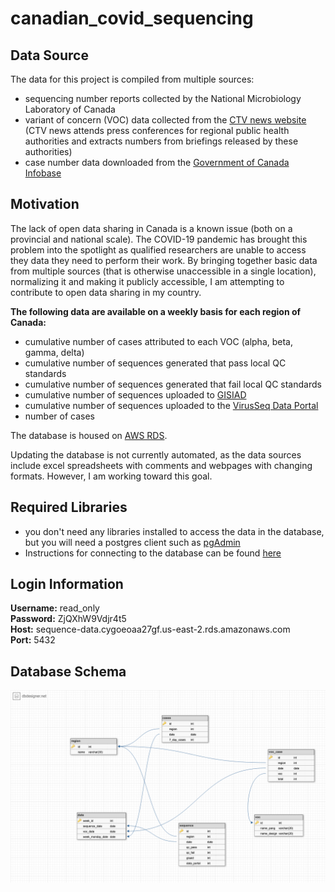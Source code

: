 # canadian_covid_sequencing

Data Source
-----------
The data for this project is compiled from multiple sources:
- sequencing number reports collected by the National Microbiology Laboratory of Canada
- variant of concern (VOC) data collected from the [CTV news website](https://www.ctvnews.ca/health/coronavirus/tracking-variants-of-the-novel-coronavirus-in-canada-1.5296141) (CTV news attends press conferences for regional public health authorities and extracts numbers from briefings released by these authorities)
- case number data downloaded from the [Government of Canada Infobase](https://health-infobase.canada.ca/) 


Motivation
----------
The lack of open data sharing in Canada is a known issue (both on a provincial and national scale). The COVID-19 pandemic has brought this problem into the spotlight as qualified researchers are unable to access they data they need to perform their work. By bringing together basic data from multiple sources (that is otherwise unaccessible in a single location), normalizing it and making it publicly accessible, I am attempting to contribute to open data sharing in my country.

**The following data are available on a weekly basis for each region of Canada:** 
- cumulative number of cases attributed to each VOC (alpha, beta, gamma, delta)
- cumulative number of sequences generated that pass local QC standards
- cumulative number of sequences generated that fail local QC standards
- cumulative number of sequences uploaded to [GISIAD](https://www.gisaid.org/)
- cumulative number of sequences uploaded to the [VirusSeq Data Portal](https://virusseq-dataportal.ca/)
- number of cases
 
The database is housed on [AWS RDS](https://aws.amazon.com/rds/postgresql/). 

Updating the database is not currently automated, as the data sources include excel spreadsheets with comments and webpages with changing formats. However, I am working toward this goal.

Required Libraries
------------------
- you don't need any libraries installed to access the data in the database, but you will need a postgres client such as [pgAdmin](http://www.pgadmin.org/)
- Instructions for connecting to the database can be found [here](https://docs.aws.amazon.com/AmazonRDS/latest/UserGuide/USER_ConnectToPostgreSQLInstance.html)

Login Information
-----------------
**Username:** read_only  
**Password:** ZjQXhW9Vdjr4t5  
**Host:** sequence-data.cygoeoaa27gf.us-east-2.rds.amazonaws.com  
**Port:** 5432  

Database Schema
---------------
![database schema](/schema.png)

